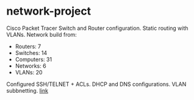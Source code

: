 # network-project
Cisco Packet Tracer Switch and Router configuration. Static routing with VLANs.
Network build from:
* Routers: 7
* Switches: 14
* Computers: 31
* Networks: 6
* VLANs: 20

Configured SSH/TELNET + ACLs.
DHCP and DNS configurations.
VLAN subbnetting.
<a href="/cheatsheet" download>link</a>
